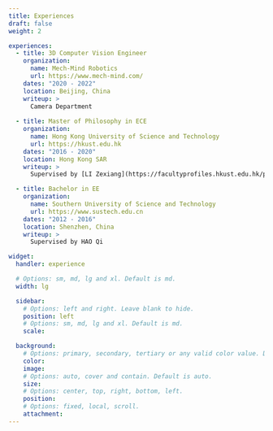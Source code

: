 ```yaml
---
title: Experiences
draft: false
weight: 2

experiences:
  - title: 3D Computer Vision Engineer
    organization:
      name: Mech-Mind Robotics
      url: https://www.mech-mind.com/
    dates: "2020 - 2022"
    location: Beijing, China
    writeup: >
      Camera Department
  
  - title: Master of Philosophy in ECE
    organization:
      name: Hong Kong University of Science and Technology
      url: https://hkust.edu.hk
    dates: "2016 - 2020"
    location: Hong Kong SAR
    writeup: >
      Supervised by [LI Zexiang](https://facultyprofiles.hkust.edu.hk/profiles.php?profile=zexiang-li-eezxli#rPgSupervision)

  - title: Bachelor in EE
    organization:
      name: Southern University of Science and Technology
      url: https://www.sustech.edu.cn
    dates: "2012 - 2016"
    location: Shenzhen, China
    writeup: >
      Supervised by HAO Qi

widget:
  handler: experience

  # Options: sm, md, lg and xl. Default is md.
  width: lg

  sidebar:
    # Options: left and right. Leave blank to hide.
    position: left
    # Options: sm, md, lg and xl. Default is md.
    scale:

  background:
    # Options: primary, secondary, tertiary or any valid color value. Default is primary.
    color:
    image:
    # Options: auto, cover and contain. Default is auto.
    size:
    # Options: center, top, right, bottom, left.
    position:
    # Options: fixed, local, scroll.
    attachment:
---
```

